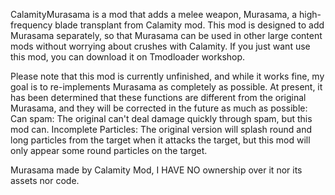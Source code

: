 CalamityMurasama is a mod that adds a melee weapon, Murasama, a high-frequency blade transplant from Calamity mod.
This mod is designed to add Murasama separately, so that Murasama can be used in other large content mods without worrying about crushes with Calamity.
If you just want use this mod, you can download it on Tmodloader workshop.

Please note that this mod is currently unfinished, and while it works fine, my goal is to re-implements Murasama as completely as possible.
At present, it has been determined that these functions are different from the original Murasama, and they will be corrected in the future as much as possible:
Can spam: The original can't deal damage quickly through spam, but this mod can.
Incomplete Particles: The original version will splash round and long particles from the target when it attacks the target, but this mod will only appear some round particles on the target.

Murasama made by Calamity Mod, I HAVE NO ownership over it nor its assets nor code.
